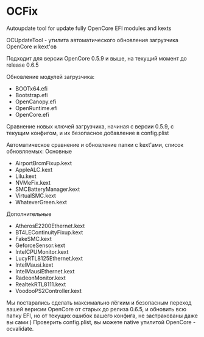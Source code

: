 # OCFix
Autoupdate tool for update fully OpenCore EFI modules and kexts

OCUpdateTool - утилита автоматического обновления загрузчика OpenCore и kext'ов

Подходит для версии OpenCore 0.5.9 и выше, на текущий момент до release 0.6.5

Обновление модулей загрузчика:
- BOOTx64.efi
- Bootstrap.efi
- OpenCanopy.efi
- OpenRuntime.efi
- OpenCore.efi

Сравнение новых ключей загрузчика, начиная с версии 0.5.9, с текущим конфигом, и их безопасное добавление в config.plist

Автоматическое сравнение и обновление папки с kext'ами, список обновляемых:
Основные
- AirportBrcmFixup.kext
- AppleALC.kext
- Lilu.kext
- NVMeFix.kext
- SMCBatteryManager.kext
- VirtualSMC.kext
- WhateverGreen.kext

Дополнительные
- AtherosE2200Ethernet.kext
- BT4LEContinuityFixup.kext
- FakeSMC.kext
- GeforceSensor.kext
- IntelCPUMonitor.kext
- LucyRTL8125Ethernet.kext
- IntelMausi.kext
- IntelMausiEthernet.kext
- RadeonMonitor.kext
- RealtekRTL8111.kext
- VoodooPS2Controller.kext

Мы постарались сделать максимально лёгким и безопасным переход вашей верисии OpenCore от старых до релиза 0.6.5, и обновить всю папку EFI, но от текущих ошибок вашего конфига, не застрахованы даже вы сами:) Проверить config.plist, вы можете native утилитой OpenCore - ocvalidate.

